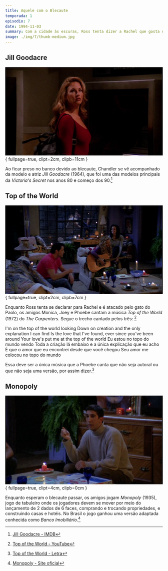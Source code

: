 ```yaml
---
title: Aquele com o Blecaute
temporada: 1
episodio: 7
date: 1994-11-03
summary: Com a cidade às escuras, Ross tenta dizer a Rachel que gosta dela.
image: ./img/7/thumb-medium.jpg
---
```


## Jill Goodacre

![Jill Goodacre](./img/7/jill-goodacre.png){ fullpage=true, clipt=2cm, clipb=11cm }

<cena>
  <chandler
    original="- I am trapped in an ATM vestibule with Jill Goodacre."
    traducao="- Estou preso num caixa 24 horas com Jill Goodacre."
  ></chandler>
</cena>

Ao ficar preso no banco devido ao blecaute, Chandler se vê acompanhado da modelo
e atriz *Jill Goodacre* (1964), que foi uma das modelos principais da
*Victoria's Secret* nos anos 80 e começo dos 90.[^goodacre-imdb]

[^goodacre-imdb]: [Jill Goodacre - IMDB](https://www.imdb.com/name/nm0004969/)

## Top of the World

![Top of the World](./img/7/top-of-the-world.png){ fullpage=true, clipt=2cm, clipb=7cm }

Enquanto Ross tenta se declarar para Rachel e é atacado pelo gato do Paolo,
os amigos Monica, Joey e Phoebe cantam a música *Top of the World* (1972) do *The Carpenters*.
Segue o trecho cantado pelos três: [^carpenters-yt]

<musica>
  <letra slot="original">
    I'm on the top of the world looking
    Down on creation and the only explanation I can find
    Is the love that I've found, ever since you've been around
    Your love's put me at the top of the world
  </letra>
  <letra slot="traducao">
    Eu estou no topo do mundo vendo
    Toda a criação lá embaixo e a única explicação que eu acho
    É que o amor que eu encontrei desde que você chegou
    Seu amor me colocou no topo do mundo
  </letra>
</musica>

Essa deve ser a única música que a Phoebe canta que não seja autoral ou que
não seja uma versão, por assim dizer.[^carpenters-letra]

[^carpenters-yt]: [Top of the World - YouTube](https://www.youtube.com/watch?v=vupwAFMXLkA)
[^carpenters-letra]: [Top of the World - Letra](https://www.letras.mus.br/carpenters/7023/traducao.html)

## Monopoly

![Monopoly](./img/7/monopoly.png){ fullpage=true, clipt=4cm, clipb=0cm }

Enquanto esperam o blecaute passar, os amigos jogam *Monopoly* (1935), jogo de
tabuleiro onde os jogadores devem se mover por meio do lançamento de 2 dados
de 6 faces, comprando e trocando propriedades, e construindo casas e hotéis.
No Brasil o jogo ganhou uma versão adaptada conhecida como
*Banco Imobiliário*.[^monopoly-site]

[^monopoly-site]: [Monopoly - Site oficial](https://monopoly.hasbro.com/pt-br)
